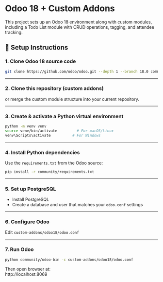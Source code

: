 # Odoo 18 + Custom Addons

This project sets up an Odoo 18 environment along with custom modules, including a Todo List module with CRUD operations, tagging, and attendee tracking.

## 🚀 Setup Instructions

### 1. Clone Odoo 18 source code

```bash
git clone https://github.com/odoo/odoo.git --depth 1 --branch 18.0 community
```

---

### 2. Clone this repository (custom addons)

or merge the custom module structure into your current repository.

---

### 3. Create & activate a Python virtual environment

```bash
python -m venv venv
source venv/bin/activate         # For macOS/Linux
venv\Scripts\activate          # For Windows
```

---

### 4. Install Python dependencies

Use the `requirements.txt` from the Odoo source:

```bash
pip install -r community/requirements.txt
```

---

### 5. Set up PostgreSQL

- Install PostgreSQL
- Create a database and user that matches your `odoo.conf` settings

---

### 6. Configure Odoo

Edit `custom-addons/odoo18/odoo.conf` 

---

### 7. Run Odoo

```bash
python community/odoo-bin -c custom-addons/odoo18/odoo.conf
```

Then open browser at:  
http://localhost:8069
